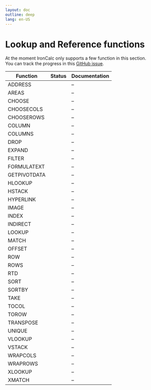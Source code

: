 ```yaml
---
layout: doc
outline: deep
lang: en-US
---
```


# Lookup and Reference functions

At the moment IronCalc only supports a few function in this section.  
You can track the progress in this [GitHub issue](https://github.com/ironcalc/IronCalc/issues/52).

| Function     | Status                                         | Documentation |
| ------------ | ---------------------------------------------- | ------------- |
| ADDRESS      | <Badge type="info" text="Not implemented yet" /> | –             |
| AREAS        | <Badge type="info" text="Not implemented yet" /> | –             |
| CHOOSE       | <Badge type="tip" text="Available" />          | –             |
| CHOOSECOLS   | <Badge type="info" text="Not implemented yet" /> | –             |
| CHOOSEROWS   | <Badge type="info" text="Not implemented yet" /> | –             |
| COLUMN       | <Badge type="tip" text="Available" />          | –             |
| COLUMNS      | <Badge type="tip" text="Available" />          | –             |
| DROP         | <Badge type="info" text="Not implemented yet" /> | –             |
| EXPAND       | <Badge type="info" text="Not implemented yet" /> | –             |
| FILTER       | <Badge type="info" text="Not implemented yet" /> | –             |
| FORMULATEXT  | <Badge type="info" text="Not implemented yet" /> | –             |
| GETPIVOTDATA | <Badge type="info" text="Not implemented yet" /> | –             |
| HLOOKUP      | <Badge type="tip" text="Available" />          | –             |
| HSTACK       | <Badge type="info" text="Not implemented yet" /> | –             |
| HYPERLINK    | <Badge type="info" text="Not implemented yet" /> | –             |
| IMAGE        | <Badge type="info" text="Not implemented yet" /> | –             |
| INDEX        | <Badge type="tip" text="Available" />          | –             |
| INDIRECT     | <Badge type="tip" text="Available" />          | –             |
| LOOKUP       | <Badge type="tip" text="Available" />          | –             |
| MATCH        | <Badge type="tip" text="Available" />          | –             |
| OFFSET       | <Badge type="tip" text="Available" />          | –             |
| ROW          | <Badge type="tip" text="Available" />          | –             |
| ROWS         | <Badge type="info" text="Not implemented yet" /> | –             |
| RTD          | <Badge type="info" text="Not implemented yet" /> | –             |
| SORT         | <Badge type="info" text="Not implemented yet" /> | –             |
| SORTBY       | <Badge type="info" text="Not implemented yet" /> | –             |
| TAKE         | <Badge type="info" text="Not implemented yet" /> | –             |
| TOCOL        | <Badge type="info" text="Not implemented yet" /> | –             |
| TOROW        | <Badge type="info" text="Not implemented yet" /> | –             |
| TRANSPOSE    | <Badge type="info" text="Not implemented yet" /> | –             |
| UNIQUE       | <Badge type="info" text="Not implemented yet" /> | –             |
| VLOOKUP      | <Badge type="tip" text="Available" />          | –             |
| VSTACK       | <Badge type="info" text="Not implemented yet" /> | –             |
| WRAPCOLS     | <Badge type="info" text="Not implemented yet" /> | –             |
| WRAPROWS     | <Badge type="info" text="Not implemented yet" /> | –             |
| XLOOKUP      | <Badge type="tip" text="Available" />          | –             |
| XMATCH       | <Badge type="info" text="Not implemented yet" /> | –             |
